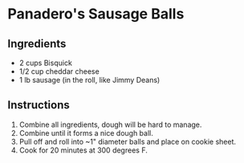 # Panadero's Sausage Balls

## Ingredients

- 2 cups Bisquick
- 1/2 cup cheddar cheese
- 1 lb sausage (in the roll, like Jimmy Deans)

## Instructions

1. Combine all ingredients, dough will be hard to manage. 
2. Combine until it forms a nice dough ball.
3. Pull off and roll into ~1" diameter balls and place on cookie sheet.
4. Cook for 20 minutes at 300 degrees F.
